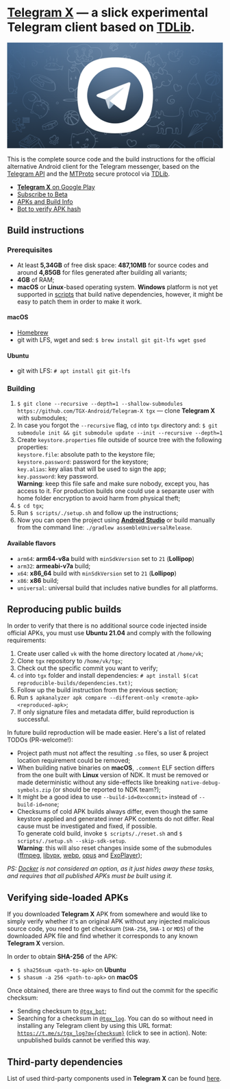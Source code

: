 # [Telegram X](https://play.google.com/store/apps/details?id=org.thunderdog.challegram) — a slick experimental Telegram client based on [TDLib](https://core.telegram.org/tdlib).

![Telegram X](/images/feature.png)

This is the complete source code and the build instructions for the official alternative Android client for the Telegram messenger, based on the [Telegram API](https://core.telegram.org/api) and the [MTProto](https://core.telegram.org/mtproto) secure protocol via [TDLib](https://github.com/TGX-Android/tdlib).

* [**Telegram X** on Google Play](http://play.google.com/store/apps/details?id=org.thunderdog.challegram)
* [Subscribe to Beta](https://play.google.com/apps/testing/org.thunderdog.challegram)
* [APKs and Build Info](https://t.me/tgx_log)
* [Bot to verify APK hash](https://t.me/tgx_bot)

## Build instructions

### Prerequisites

* At least **5,34GB** of free disk space: **487,10MB** for source codes and around **4,85GB** for files generated after building all variants;
* **4GB** of RAM;
* **macOS** or **Linux**-based operating system. **Windows** platform is not yet supported in [scripts](/scripts) that build native dependencies, however, it might be easy to patch them in order to make it work.

#### macOS

* [Homebrew](https://brew.sh)
* git with LFS, wget and sed: `$ brew install git git-lfs wget gsed` 

#### Ubuntu

* git with LFS: `# apt install git git-lfs`

### Building

1. `$ git clone --recursive --depth=1 --shallow-submodules https://github.com/TGX-Android/Telegram-X tgx` — clone **Telegram X** with submodules;
2. In case you forgot the `--recursive` flag, `cd` into `tgx` directory and: `$ git submodule init && git submodule update --init --recursive --depth=1` 
3. Create `keystore.properties` file outside of source tree with the following properties:<br/>`keystore.file`: absolute path to the keystore file;<br/>`keystore.password`: password for the keystore;<br/>`key.alias`: key alias that will be used to sign the app;<br/>`key.password`: key password.<br/>**Warning**: keep this file safe and make sure nobody, except you, has access to it. For production builds one could use a separate user with home folder encryption to avoid harm from physical theft;
4. `$ cd tgx`;
5. Run `$ scripts/./setup.sh` and follow up the instructions;
6. Now you can open the project using **[Android Studio](https://developer.android.com/studio/)** or build manually from the command line: `./gradlew assembleUniversalRelease`.

#### Available flavors

* `arm64`: **arm64-v8a** build with `minSdkVersion` set to `21` (**Lollipop**) 
* `arm32`: **armeabi-v7a** build;
* `x64`: **x86_64** build with `minSdkVersion` set to `21` (**Lollipop**)
* `x86`: **x86** build;
* `universal`: universal build that includes native bundles for all platforms.

## Reproducing public builds

In order to verify that there is no additional source code injected inside official APKs, you must use **Ubuntu 21.04** and comply with the following requirements:

1. Create user called `vk` with the home directory located at `/home/vk`;
2. Clone `tgx` repository to `/home/vk/tgx`;
3. Check out the specific commit you want to verify;
4. `cd` into `tgx` folder and install dependencies: `# apt install $(cat reproducible-builds/dependencies.txt)`;
5. Follow up the build instruction from the previous section;
6. Run `$ apkanalyzer apk compare --different-only <remote-apk> <reproduced-apk>`;
7. If only signature files and metadata differ, build reproduction is successful.

In future build reproduction will be made easier. Here's a list of related TODOs (PR-welcome!):

* Project path must not affect the resulting `.so` files, so user & project location requirement could be removed;
* When building native binaries on **macOS**, `.comment` ELF section differs from the one built with **Linux** version of NDK. It must be removed or made deterministic without any side-effects like breaking `native-debug-symbols.zip` (or should be reported to NDK team?);
* It might be a good idea to use `--build-id=0x<commit>` instead of `--build-id=none`;
* Checksums of cold APK builds always differ, even though the same keystore applied and generated inner APK contents do not differ. Real cause must be investigated and fixed, if possible.<br/>To generate cold build, invoke `$ scripts/./reset.sh` and `$ scripts/./setup.sh --skip-sdk-setup`.<br/>**Warning**: this will also reset changes inside some of the submodules ([ffmpeg](/app/jni/thirdparty/ffmpeg), [libvpx](/app/jni/thirdparty/libvpx), [webp](/app/jni/thirdparty/webp), [opus](/app/jni/thirdparty/opus) and [ExoPlayer](/app/jni/thirdparty/exoplayer));

<i>PS: [Docker](/Dockerfile) is not considered an option, as it just hides away these tasks, and requires that all published APKs must be built using it.</i>

## Verifying side-loaded APKs

If you downloaded **Telegram X** APK from somewhere and would like to simply verify whether it's an original APK without any injected malicious source code, you need to get checksum (`SHA-256`, `SHA-1` or `MD5`) of the downloaded APK file and find whether it corresponds to any known **Telegram X** version.

In order to obtain **SHA-256** of the APK:

* `$ sha256sum <path-to-apk>` on **Ubuntu**
* `$ shasum -a 256 <path-to-apk>` on **macOS**

Once obtained, there are three ways to find out the commit for the specific checksum:

* Sending checksum to [`@tgx_bot`](https://t.me/tgx_bot);
* Searching for a checksum in [`@tgx_log`](https://t.me/tgx_log). You can do so without need in installing any Telegram client by using this URL format: [`https://t.me/s/tgx_log?q={checksum}`](https://t.me/s/tgx_log?q=c541ebb0a3ae7bb6e6bd155530f375d567b8aef1761fdd942fb5d69af62e24ae) (click to see in action). Note: unpublished builds cannot be verified this way.

## Third-party dependencies

List of used third-party components used in **Telegram X** can be found [here](/docs/THIRDPARTY.md).